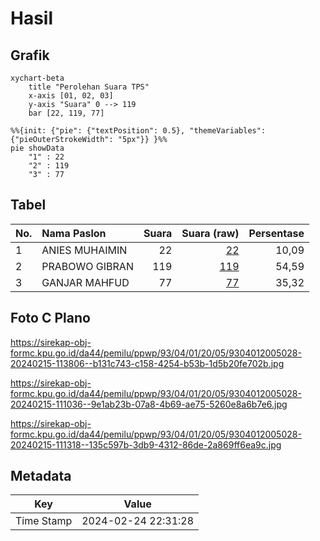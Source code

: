 # Hasil

## Grafik

```mermaid
xychart-beta
    title "Perolehan Suara TPS"
    x-axis [01, 02, 03]
    y-axis "Suara" 0 --> 119
    bar [22, 119, 77]
```

```mermaid
%%{init: {"pie": {"textPosition": 0.5}, "themeVariables": {"pieOuterStrokeWidth": "5px"}} }%%
pie showData
    "1" : 22
    "2" : 119
    "3" : 77
```

## Tabel

| No. | Nama Paslon    | Suara | Suara (raw) | Persentase |
|:--- |:-------------- | -----:| -----------:| ----------:|
| 1   | ANIES MUHAIMIN | 22    | [22][p-1]   | 10,09      |
| 2   | PRABOWO GIBRAN | 119   | [119][p-2]  | 54,59      |
| 3   | GANJAR MAHFUD  | 77    | [77][p-3]   | 35,32      |


[p-1]: https://github.com/gigit-pemilu/pemilu-2024-93-papua-selatan/blob/main/pilpres/hitung-suara/sub/93-papua-selatan/sub/04-asmat/sub/01-agats/sub/2005-bis-agats/sub/028-tps/sub/paslon-1.txt
[p-2]: https://github.com/gigit-pemilu/pemilu-2024-93-papua-selatan/blob/main/pilpres/hitung-suara/sub/93-papua-selatan/sub/04-asmat/sub/01-agats/sub/2005-bis-agats/sub/028-tps/sub/paslon-2.txt
[p-3]: https://github.com/gigit-pemilu/pemilu-2024-93-papua-selatan/blob/main/pilpres/hitung-suara/sub/93-papua-selatan/sub/04-asmat/sub/01-agats/sub/2005-bis-agats/sub/028-tps/sub/paslon-3.txt

## Foto C Plano

https://sirekap-obj-formc.kpu.go.id/da44/pemilu/ppwp/93/04/01/20/05/9304012005028-20240215-113806--b131c743-c158-4254-b53b-1d5b20fe702b.jpg

https://sirekap-obj-formc.kpu.go.id/da44/pemilu/ppwp/93/04/01/20/05/9304012005028-20240215-111036--9e1ab23b-07a8-4b69-ae75-5260e8a6b7e6.jpg

https://sirekap-obj-formc.kpu.go.id/da44/pemilu/ppwp/93/04/01/20/05/9304012005028-20240215-111318--135c597b-3db9-4312-86de-2a869ff6ea9c.jpg


## Metadata

| Key        | Value               |
| ---------- | ------------------- |
| Time Stamp | 2024-02-24 22:31:28 |



